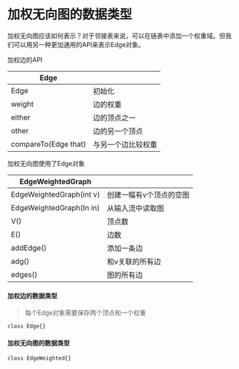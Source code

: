 # 加权无向图的数据类型

加权无向图应该如何表示？对于邻接表来说，可以在链表中添加一个权重域。但我们可以用另一种更加通用的API来表示Edge对象。

加权边的API

| Edge                 |                    |
| -------------------- | ------------------ |
| Edge                 | 初始化             |
| weight               | 边的权重           |
| either               | 边的顶点之一       |
| other                | 边的另一个顶点     |
| compareTo(Edge that) | 与另一个边比较权重 |

加权无向图使用了Edge对象

| EdgeWeightedGraph        |                         |
| ------------------------ | ----------------------- |
| EdgeWeightedGraph(int v) | 创建一幅有v个顶点的空图 |
| EdgeWeightedGraph(In in) | 从输入流中读取图        |
| V()                      | 顶点数                  |
| E()                      | 边数                    |
| addEdge()                | 添加一条边              |
| adg()                    | 和v关联的所有边         |
| edges()                  | 图的所有边              |

#### 加权边的数据类型

> 每个Edge对象需要保存两个顶点和一个权重

```
class Edge{}
```

#### 加权无向图的数据类型

```
class EdgeWeighted{}
```

